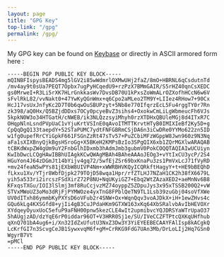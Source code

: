 ```yaml
---
layout: page
title: "GPG Key"
top-link: "/gpg"
permalink: /gpg/
---
```


My GPG key can be found on [Keybase][1] or directly in ASCII armored form here :

    -----BEGIN PGP PUBLIC KEY BLOCK-----
    mQINBFIspysBEADS4mg5lGV2i85wWdmrlOXMwUHj2faZ/8mO+HBRNL6qCsdutnTd
    /mv4ay9t0sUa7PEQT7Opbx7ugPyHCqedU9+rzPzX7BMmGAIR/S5rHZ40qnCsXEDC
    gs0MrweI+R3Li5rXK7HLrGnkkasWv7DvsDB70U1kPxsZoWmALrOZXofhHCcN6w6V
    sFvlRkL82/vvNakt0+47YwKyQGnWmx+q6Cpo2aMLeo2TM9Y+LIIez4RHow7+90Cx
    HcJ17vsUxJnfyKc2D7T0b6qwOuSBUPzyt+5Nb8e770IfqrzEcL5Fu4rggTY0r7Rn
    zk398/aQ0Hx/Q5BZjdDDxs7OCy0pcyeBvZ3sihs4+OxokwCmLiLgWbmeucFh6VJs
    5kpkN0W3o34HTGatH/cNWEB/ik3NLQzzsyiMhyh0rzXTDHxQBUleMGj8d4ITxR7C
    OHqpNlnLsndPVpUaC1vYjuKrtVSInE0qAvoITMTTKrvtHTyB0IMIXIeBf2Ky5D+g
    CpQqDgQ133taepdY+52STaPUMC7ydtFNFGBRmCSjDA6n3iCwDRe0YYMo622zn5ID
    w1fg0upefRrCYiGpkF661FSGnZzRt47sTv57+PuZCbiMFzWGppW8Jwn960z9N3Nq
    aFa1sXIXBnyQjkBgsHSroGg+X5BKeH2KMPsBzIo3SPgQIX6xb1ZQrMGXlwARAQAB
    tCBKdWxpZW4gUm9uY2FnbGlhIDxmb3hAdmJmb3gubmV0PokCOQQTAQIAIwUCUiyn
    KwIbDwcLCQgHAwIBBhUIAgkKCwQWAgMBAh4BAheAAAoJEOg3+vYtIxCU3ycP/2S4
    HGuYon4J64zDGmJt14bYijv4gq72/5wfEjZSr69bxKnaPu3zs1PmVxLcJ71fVyRD
    +mv24feaN5wPYs81jEXbW8UIVP4Nm+xWWRBHVKQyICQRkftHagyY+t+HE9bBEQhD
    fLkxu1Xv/YTjr8WbfDjpk279TOjD58wqa1Hpr/rfZTLHJ7NZaH1CK2h38fX6679L
    yih5a533ri2ircszFSdXirZ72P8NU+NqUKyiGZ7+Ebq2WtZAzaXED2+aeMnNv6B8
    KFxqsTXGu/IOI3lSlmj3mf8RuCcjvzMZ74oyppZ5ZDpuJys3x95xTSSB200Q2+vW
    STVxMWoUZ3oMo3dRjFjPYMWOze4yxTnG8FPblQeTN9TL1Lsb39zuGbj04soVfXWe
    UV0dITxh86ymmbKyPXYsD6oVFub2r4SNW+Ox+WqnQqv3voAJDkX+iH+1ewZHvs4c
    GQu6kLg4KXSGfd8+yjIi4gB3CuJPdaHKm9GTXW163xKq64XbSRalvbAvIbHEVOXr
    XYdqeyOyuxUoC5efuP9aFNH00pnw5kezCLE4wIt2upmibvcYQJDRSYaWTrUpaO37
    5hAUgjzAD/dzYqE6rP0iddar96OT+V3HRR0Sj1e/SU/IVeCCZFTPtcQXKqUHfhub
    qXnQ701bA4ug6+i/Xn32IdZxUfutU3NxZ3Dw3Y3YiEYEEBECAAYFAlIsp8kACgkQ
    LcKrfGI7n3ScvgCeJB1SywxvqM6f+gM+CrRKG9FdG7UAn3Mb/DrLoLIj2Hq7GSn0
    WgyrB7Vt
    =pMCl
    -----END PGP PUBLIC KEY BLOCK-----

[1]: https://keybase.io/vbfox
